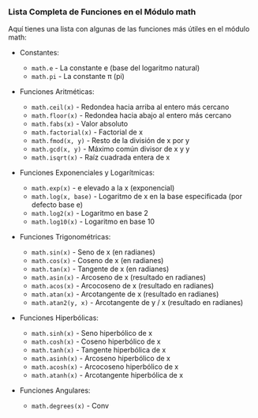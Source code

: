 ### Lista Completa de Funciones en el Módulo math

Aquí tienes una lista con algunas de las funciones más útiles en el módulo math:

- Constantes:
  - `math.e` - La constante e (base del logaritmo natural)
  - `math.pi` - La constante π (pi)

- Funciones Aritméticas:
  - `math.ceil(x)` - Redondea hacia arriba al entero más cercano
  - `math.floor(x)` - Redondea hacia abajo al entero más cercano
  - `math.fabs(x)` - Valor absoluto
  - `math.factorial(x)` - Factorial de x
  - `math.fmod(x, y)` - Resto de la división de x por y
  - `math.gcd(x, y)` - Máximo común divisor de x y y
  - `math.isqrt(x)` - Raíz cuadrada entera de x

- Funciones Exponenciales y Logarítmicas:
  - `math.exp(x)` - e elevado a la x (exponencial)
  - `math.log(x, base)` - Logaritmo de x en la base especificada (por defecto base e)
  - `math.log2(x)` - Logaritmo en base 2
  - `math.log10(x)` - Logaritmo en base 10

- Funciones Trigonométricas:
  - `math.sin(x)` - Seno de x (en radianes)
  - `math.cos(x)` - Coseno de x (en radianes)
  - `math.tan(x)` - Tangente de x (en radianes)
  - `math.asin(x)` - Arcoseno de x (resultado en radianes)
  - `math.acos(x)` - Arcocoseno de x (resultado en radianes)
  - `math.atan(x)` - Arcotangente de x (resultado en radianes)
  - `math.atan2(y, x)` - Arcotangente de y / x (resultado en radianes)

- Funciones Hiperbólicas:
  - `math.sinh(x)` - Seno hiperbólico de x
  - `math.cosh(x)` - Coseno hiperbólico de x
  - `math.tanh(x)` - Tangente hiperbólica de x
  - `math.asinh(x)` - Arcoseno hiperbólico de x
  - `math.acosh(x)` - Arcocoseno hiperbólico de x
  - `math.atanh(x)` - Arcotangente hiperbólica de x

- Funciones Angulares:
  - `math.degrees(x)` - Conv
  